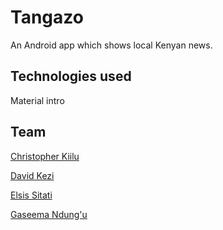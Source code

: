 # Tangazo

An Android app which shows local Kenyan news.

## Technologies used

Material intro

## Team

[Christopher Kiilu](https://github.com/CKiilu)

[David Kezi](https://github.com/Mrkezii)

[Elsis Sitati](https://github.com/Elsis-Sitati)

[Gaseema Ndung'u](https://github.com/Gaseema)
